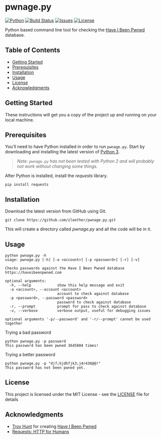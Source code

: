 # pwnage.py
[![Python](https://img.shields.io/badge/python-v3.5+-blue.svg)](https://www.python.org/)
[![Build Status](https://travis-ci.org/zloether/pwnage.py.svg?branch=master)](https://travis-ci.org/zloether/pwnage.py)
[![Issues](https://img.shields.io/github/issues/zloether/pwnage.py.svg)](https://github.com/zloether/pwnage.py/issues)
[![License](https://img.shields.io/github/license/zloether/pwnage.py.svg)](https://opensource.org/licenses/MIT)

Python based command line tool for checking the [Have I Been Pwned](https://haveibeenpwned.com/) database.

## Table of Contents
- [Getting Started](#getting-started)
- [Prerequisites](#prerequisites)
- [Installation](#installation)
- [Usage](#usage)
- [License](#license)
- [Acknowledgments](#acknowledgments)

## Getting Started
These instructions will get you a copy of the project up and running on your local machine.

## Prerequisites
You'll need to have Python installed in order to run `pwnage.py`. Start by downloading and installing the latest version of [Python 3](https://www.python.org/downloads/).
> *Note: `pwnage.py` has not been tested with Python 2 and will probably not work without changing some things.*

After Python is installed, install the *requests* library.
```
pip install requests
```

## Installation
Download the latest version from GitHub using Git.
```
git clone https://github.com/zloether/pwnage.py.git
```
This will create a directory called *pwnage.py* and all the code will be in it.

## Usage
```
python pwnage.py -h
usage: pwnage.py [-h] [-a <account>] [-p <password>] [-r] [-v]

Checks passwords against the Have I Been Pwned database
https://haveibeenpwned.com

optional arguments:
  -h, --help            show this help message and exit
  -a <account>, --account <account>
                        account to check against database
  -p <password>, --password <password>
                        password to check against database
  -r, --prompt          prompt for pass to check against database
  -v, --verbose         verbose output, useful for debugging issues

optional arguments '-p/--password' and '-r/--prompt' cannot be used together
```

Trying a bad password
```
python pwnage.py -p password
This password has been pwned 3645804 times!
```

Trying a better password
```
python pwnage.py -p "djf;hjdhfjk3;j4r436@@!"
This password has not been pwned yet.
```

## License

This project is licensed under the MIT License - see the [LICENSE](LICENSE) file for details

## Acknowledgments

* [Troy Hunt](https://www.troyhunt.com/) for creating [Have I Been Pwned](https://haveibeenpwned.com/)
* [Requests: HTTP for Humans](http://python-requests.org/)

